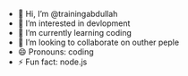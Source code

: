 - 👋 Hi, I’m @trainingabdullah
- 👀 I’m interested in devlopment
- 🌱 I’m currently learning coding
- 💞️ I’m looking to collaborate on outher peple
- 😄 Pronouns: coding
- ⚡ Fun fact: node.js

<!---
trainingabdullah/trainingabdullah is a ✨ special ✨ repository because its `README.md` (this file) appears on your GitHub profile.
You can click the Preview link to take a look at your changes.
--->
